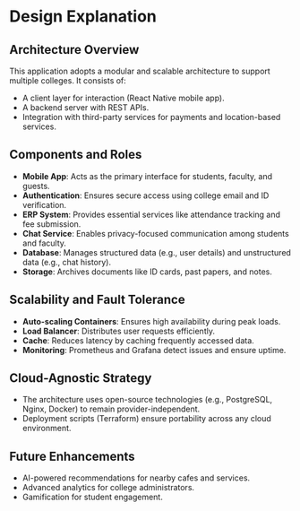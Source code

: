 # Design Explanation

## Architecture Overview
This application adopts a modular and scalable architecture to support multiple colleges. It consists of:
- A client layer for interaction (React Native mobile app).
- A backend server with REST APIs.
- Integration with third-party services for payments and location-based services.

## Components and Roles
- **Mobile App**: Acts as the primary interface for students, faculty, and guests.
- **Authentication**: Ensures secure access using college email and ID verification.
- **ERP System**: Provides essential services like attendance tracking and fee submission.
- **Chat Service**: Enables privacy-focused communication among students and faculty.
- **Database**: Manages structured data (e.g., user details) and unstructured data (e.g., chat history).
- **Storage**: Archives documents like ID cards, past papers, and notes.

## Scalability and Fault Tolerance
- **Auto-scaling Containers**: Ensures high availability during peak loads.
- **Load Balancer**: Distributes user requests efficiently.
- **Cache**: Reduces latency by caching frequently accessed data.
- **Monitoring**: Prometheus and Grafana detect issues and ensure uptime.

## Cloud-Agnostic Strategy
- The architecture uses open-source technologies (e.g., PostgreSQL, Nginx, Docker) to remain provider-independent.
- Deployment scripts (Terraform) ensure portability across any cloud environment.

## Future Enhancements
- AI-powered recommendations for nearby cafes and services.
- Advanced analytics for college administrators.
- Gamification for student engagement.

